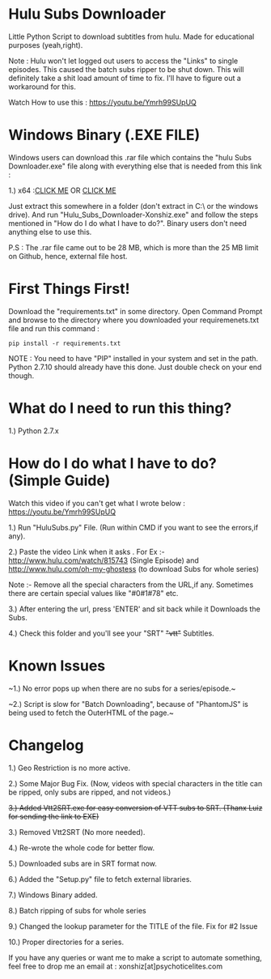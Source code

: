 # Hulu Subs Downloader
Little Python Script to download subtitles from hulu. Made for educational purposes (yeah,right).

Note : Hulu won't let logged out users to access the "Links" to single episodes. This caused the batch subs ripper to be shut down.
This will definitely take a shit load amount of time to fix. I'll have to figure out a workaround for this.

Watch How to use this : https://youtu.be/Ymrh99SUpUQ

# Windows Binary (.EXE FILE)

Windows users can download this .rar file which contains the "hulu Subs Downloader.exe" file along with everything else that is needed from this link :

1.) x64 :[CLICK ME](http://www.multiupfile.com/f/94952d56) OR [CLICK ME](https://drive.google.com/file/d/0B27CFrTCSppNWm1WZ1BpcllvVDA/view?usp=sharing)

Just extract this somewhere in a folder (don't extract in C:\\ or the windows drive). And run "Hulu_Subs_Downloader-Xonshiz.exe" and follow the steps mentioned in "How do I do what I have to do?". Binary users don't need anything else to use this.

P.S : The .rar file came out to be 28 MB, which is more than the 25 MB limit on Github, hence, external file host.

# First Things First!

Download the "requirements.txt" in some directory. Open Command Prompt and browse to the directory where you downloaded your requiremenets.txt file and run this command :

`pip install -r requirements.txt`

NOTE : You need to have "PIP" installed in your system and set in the path. Python 2.7.10 should already have this done. Just double check on your end though.


# What do I need to run this thing?

1.) Python 2.7.x

# How do I do what I have to do? (Simple Guide)
Watch this video if you can't get what I wrote below : https://youtu.be/Ymrh99SUpUQ

1.) Run "HuluSubs.py" File. (Run within CMD if you want to see the errors,if any).

2.) Paste the video Link when it asks . For Ex :- http://www.hulu.com/watch/815743 (Single Episode) and http://www.hulu.com/oh-my-ghostess (to download Subs for whole series)

Note :- Remove all the special characters from the URL,if any. Sometimes there are certain special values like "#0#1#78" etc.

3.) After entering the url, press 'ENTER' and sit back while it Downloads the Subs.

4.) Check this folder and you'll see your "SRT" ~~"vtt"~~ Subtitles.

# Known Issues

~1.) No error pops up when there are no subs for a series/episode.~

~2.) Script is slow for "Batch Downloading", because of "PhantomJS" is being used to fetch the OuterHTML of the page.~


# Changelog

1.) Geo Restriction is no more active.

2.) Some Major Bug Fix. (Now, videos with special characters in the title can be ripped, only subs are ripped, and not videos.)

~~3.) Added Vtt2SRT.exe for easy conversion of VTT subs to SRT. (Thanx Luiz for sending the link to EXE)~~

3.) Removed Vtt2SRT (No more needed).

4.) Re-wrote the whole code for better flow.

5.) Downloaded subs are in SRT format now.

6.) Added the "Setup.py" file to fetch external libraries.

7.) Windows Binary added.

8.) Batch ripping of subs for whole series

9.) Changed the lookup parameter for the TITLE of the file. Fix for #2 Issue

10.) Proper directories for a series.

If you have any queries or want me to make a script to automate something, feel free to drop me an email at :
xonshiz[at]psychoticelites.com
